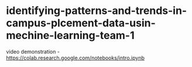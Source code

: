 # identifying-patterns-and-trends-in-campus-plcement-data-usin-mechine-learning-team-1

video demonstration - https://colab.research.google.com/notebooks/intro.ipynb
